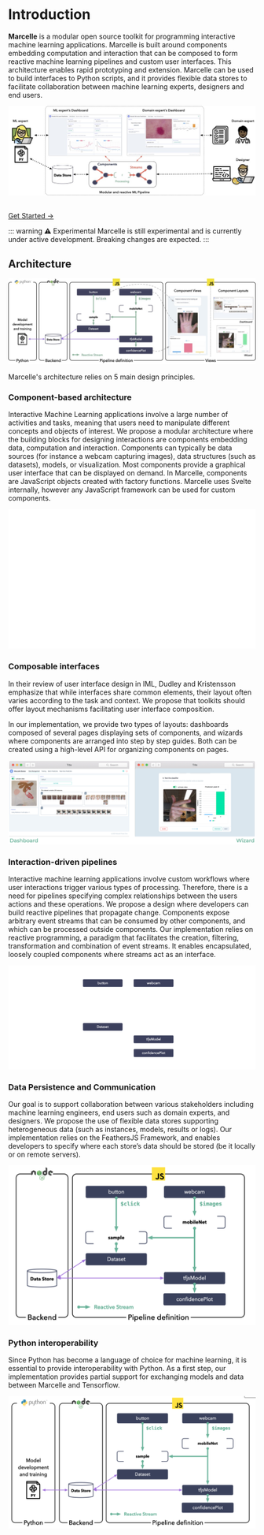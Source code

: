 # Introduction

**Marcelle** is a modular open source toolkit for programming interactive machine learning applications. Marcelle is built around components embedding computation and interaction that can be composed to form reactive machine learning pipelines and custom user interfaces. This architecture enables rapid prototyping and extension. Marcelle can be used to build interfaces to Python scripts, and it provides flexible data stores to facilitate collaboration between machine learning experts, designers and end users.

![Marcelle Overview](./images/marcelle_overview.jpg)

<div class="home" style="padding-top: 1rem"><div class="hero" ><p class="action" style="margin-top: 0"><a href="/guide/" class="nav-link action-button">Get Started →</a></p></div></div>

::: warning ⚠️ Experimental
Marcelle is still experimental and is currently under active development. Breaking changes are expected.
:::

<!-- ## Example

The following screenshot shows a simple example of application with an interactive dashboard dedicated to training an image recognizer using training examples captured from the webcam. The application, along with the source code, is available online on [Glitch](https://glitch.com/~marcelle-v2-dashboard).

![Screenshot of an example marcelle Application](./images/marcelle_dashboard_01.png) -->

<!-- ## 30s to Marcelle

<iframe width="560" height="315" src="https://www.youtube-nocookie.com/embed/GPNBlJMunNA" title="YouTube video player" frameborder="0" allow="accelerometer; autoplay; clipboard-write; encrypted-media; gyroscope; picture-in-picture" allowfullscreen></iframe> -->

## Architecture

![Marcelle's Architecture](./images/architecture.jpg)

Marcelle's architecture relies on 5 main design principles.

### Component-based architecture

Interactive Machine Learning applications involve a large number of activities and tasks, meaning that users need to manipulate different concepts and objects of interest.
We propose a modular architecture where the building blocks for designing interactions are components embedding data, computation and interaction.
Components can typically be data sources (for instance a webcam capturing images), data structures (such as datasets), models, or visualization.
Most components provide a graphical user interface that can be displayed on demand.
In Marcelle, components are JavaScript objects created with factory functions. Marcelle uses Svelte internally, however any JavaScript framework can be used for custom components.

![Component-based architecture Animation](./images/principle-01.gif)

### Composable interfaces

In their review of user interface design in IML, Dudley and Kristensson emphasize that while interfaces share common elements, their layout often varies according to the task and context.
We propose that toolkits should offer layout mechanisms facilitating user interface composition.

In our implementation, we provide two types of layouts: dashboards composed of several pages displaying sets of components, and wizards where components are arranged into step by step guides.
Both can be created using a high-level API for organizing components on pages.

![Composable Interfaces Animation](./images/principle-02.png)

### Interaction-driven pipelines

Interactive machine learning applications involve custom workflows where user interactions trigger various types of processing. Therefore, there is a need for pipelines specifying complex relationships between the users actions and these operations.
We propose a design where developers can build reactive pipelines that propagate change. Components expose arbitrary event streams that can be consumed by other components, and which can be processed outside components.
Our implementation relies on reactive programming, a paradigm that facilitates the creation, filtering, transformation and combination of event streams. It enables encapsulated, loosely coupled components where streams act as an interface.

![Interaction-driven pipelines Animation](./images/principle-03.gif)

### Data Persistence and Communication

Our goal is to support collaboration between various stakeholders including machine learning engineers, end users such as domain experts, and designers. We propose the use of flexible data stores supporting heterogeneous data (such as instances, models, results or logs).
Our implementation relies on the FeathersJS Framework, and enables developers to specify where each store’s data should be stored (be it locally or on remote servers).

![Data Persistence and Communication Animation](./images/principle-04.png)

### Python interoperability

Since Python has become a language of choice for machine learning, it is essential to provide interoperability with Python. As a first step, our implementation provides partial support for exchanging models and data between Marcelle and Tensorflow.

![Python interoperability Animation](./images/principle-05.png)
